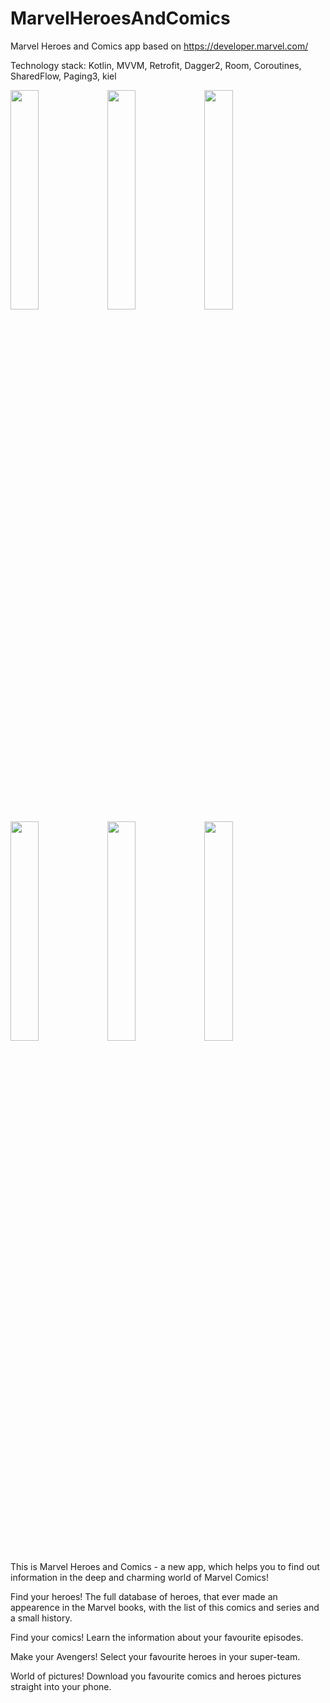 # MarvelHeroesAndComics
Marvel Heroes and Comics app based on https://developer.marvel.com/

Technology stack: Kotlin, MVVM, Retrofit, Dagger2, Room, Coroutines, SharedFlow, Paging3, kiel
  <p>
  <img src="https://user-images.githubusercontent.com/82819729/188836279-6c83ceee-f27d-4fd3-818f-5ce70368fb67.jpg" width=30% height=30%>
  <img src="https://user-images.githubusercontent.com/82819729/188836300-e7f0c618-d867-417a-938a-99cc2b31e23d.jpg" width=30% height=30%>
  <img src="https://user-images.githubusercontent.com/82819729/188836335-626b1d66-5a6a-4d1a-835f-5a3baad162ef.jpg" width=30% height=30%>
  <img src="https://user-images.githubusercontent.com/82819729/188836408-51f124bf-eb3e-4960-8d96-bc68822c4840.jpg" width=30% height=30%>
    <img src="https://user-images.githubusercontent.com/82819729/188836417-cd01014e-1f75-43e0-b9a3-8ea90b581c34.jpg" width=30% height=30%>
  <img src="https://user-images.githubusercontent.com/82819729/188836293-4f55c827-6438-4351-bcb3-98b9ed6e7ec8.jpg" width=30% height=30%>
    </p>
    
   This is Marvel Heroes and Comics - a new app, which helps you to find out information in the deep and charming world of Marvel Comics!

   Find your heroes! The full database of heroes, that ever made an appearence in the Marvel books, with the list of this comics and series and a small history.

   Find your comics! Learn the information about your favourite episodes.

   Make your Avengers! Select your favourite heroes in your super-team.

   World of pictures! Download you favourite comics and heroes pictures straight into your phone.
